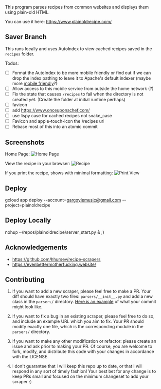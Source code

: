 This program parses recipes from common websites and displays them using
plain-old HTML.

You can use it here: https://www.plainoldrecipe.com/

Saver Branch
-----------
This runs locally and uses AutoIndex to view cached recipes saved in the `recipes` folder.

Todos:
- [ ] Format the AutoIndex to be more mobile friendly or find out if we can drop the index pathing to leave it to Apache's default indexer (maybe more [mobile friendly](https://github.com/mulhoon/doxy)?)
- [ ] Allow access to this mobile service from outside the home network (?)
- [ ] Fix the state that causes `/recipes` to fail when the directory is not created yet. (Create the folder at initial runtime perhaps)
- [ ] favicon
- [ ] add https://www.onceuponachef.com/
- [ ] use lispy case for cached recipes not snake_case
- [ ] Favicon and apple-touch-icon the /recipes url
- [ ] Rebase most of this into an atomic commit

Screenshots
-----------

Home Page:
![Home Page](/screenshots/home.png?raw=true "Home Page")

View the recipe in your browser:
![Recipe](/screenshots/screen.png?raw=true "Recipe")

If you print the recipe, shows with minimal formatting:
![Print View](/screenshots/print.png?raw=true "Print View")

Deploy
------

gcloud app deploy --account=gargoylemusic@gmail.com --project=plainoldrecipe

Deploy Locally
--------------

nohup ~/repos/plainoldrecipe/server_start.py &
;)

Acknowledgements
----------------

- https://github.com/hhursev/recipe-scrapers
- https://evenbettermotherfucking.website/

Contributing
------------

1. If you want to add a new scraper, please feel free to make a PR. Your diff
   should have exactly two files: `parsers/__init__.py` and add a new class
   in the `parsers/` directory. [Here is an example](https://github.com/poundifdef/plainoldrecipe/commit/cac857c1abb1a8cb674a2a63ebb24df0c00aa666) of what your commit might
   look like.

2. If you want to fix a bug in an existing scraper, please feel free to do so,
   and include an example URL which you aim to fix. Your PR should modify exactly
   one file, which is the corresponding module in the `parsers/` directory.

3. If you want to make any other modification or refactor: please create an
   issue and ask prior to making your PR. Of course, you are welcome to fork,
   modify, and distribute this code with your changes in accordance with the LICENSE.

4. I don't guarantee that I will keep this repo up to date, or that I will respond
   in any sort of timely fashion! Your best bet for any change is to keep PRs small
   and focused on the minimum changeset to add your scraper :)
